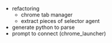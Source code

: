 - refactoring
  - chrome tab manager
  - extract pieces of selector agent
- generate python to parse
- prompt to connect (chrome_launcher)